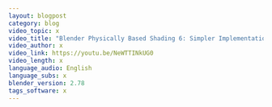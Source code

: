 ```yaml
---
layout: blogpost
category: blog
video_topic: x
video_title: "Blender Physically Based Shading 6: Simpler Implementation (Fresnel Redux)"
video_author: x
video_link: https://youtu.be/NeWTTINkUG0
video_length: x
language_audio: English
language_subs: x
blender_version: 2.78
tags_software: x
---
```

